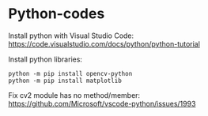 # Python-codes

Install python with Visual Studio Code:
https://code.visualstudio.com/docs/python/python-tutorial

Install python libraries:
```
python -m pip install opencv-python
python -m pip install matplotlib
```

Fix cv2 module has no method/member:
https://github.com/Microsoft/vscode-python/issues/1993